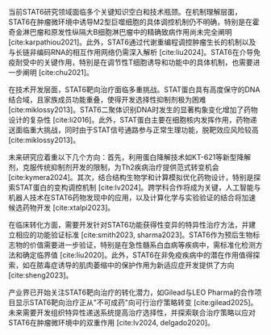 当前STAT6研究领域面临多个关键知识空白和技术瓶颈。在机制理解层面，STAT6在肿瘤微环境中诱导M2型巨噬细胞的具体调控机制仍不明确，特别是在霍奇金淋巴瘤和原发性纵隔大B细胞淋巴瘤中的精确致病作用尚未完全阐明 [cite:karpathiou2021]。此外，STAT6通过代谢重编程调控肿瘤生长的机制以及与长链非编码RNA的相互作用网络仍需深入解析 [cite:liu2024]。STAT6在介导免疫耐受中的关键作用，特别是在调节性T细胞诱导和功能中的具体机制，也需要进一步阐明 [cite:chu2021]。

在技术开发层面，STAT6靶向治疗面临多重挑战。STAT蛋白具有高度保守的DNA结合域，且家族成员功能重叠，使得开发选择性抑制剂极为困难 [cite:miklossy2013]。STAT6二聚体识别DNA时发生的显著构象变化增加了药物设计的复杂性 [cite:li2016]。此外，STAT蛋白主要在细胞核内发挥作用，药物递送面临重大挑战，同时由于STAT信号通路参与正常生理功能，脱靶效应风险较高 [cite:miklossy2013]。

未来研究应着重以下几个方向：首先，利用蛋白降解技术如KT-621等新型降解剂，克服传统抑制剂开发的限制，为Th2疾病治疗提供范式转变机会 [cite:kymera2024]。其次，结合结构生物学和计算模拟优化药物设计，特别是探索STAT蛋白的变构调控机制 [cite:lv2024]。跨学科合作将成为关键，人工智能与机器人技术在STAT6药物发现中的应用，以及计算化学与实验验证的结合将加速候选药物开发 [cite:xtalpi2023]。

在临床转化方面，需要开发针对STAT6功能获得性变异的特异性治疗方法，并建立相应的功能验证标准 [cite:smith2023, sharma2023]。STAT6作为预后生物标志物的价值需要进一步验证，特别是在急性髓系白血病等疾病中，需标准化检测方法和确定临界值 [cite:liu2020]。此外，STAT6在非免疫疾病中的潜在作用值得探索，如在脓毒症诱导的肌肉萎缩中的保护作用为新适应症开发提供了方向 [cite:sheng2023]。

产业界已开始关注STAT6靶向治疗的转化潜力，如Gilead与LEO Pharma的合作项目显示STAT6靶向治疗正从"不可成药"向可行治疗策略转变 [cite:gilead2025]。未来需要开发组织特异性递送系统提高治疗选择性，并探索联合治疗策略以应对STAT6在肿瘤微环境中的双重作用 [cite:lv2024, delgado2020]。